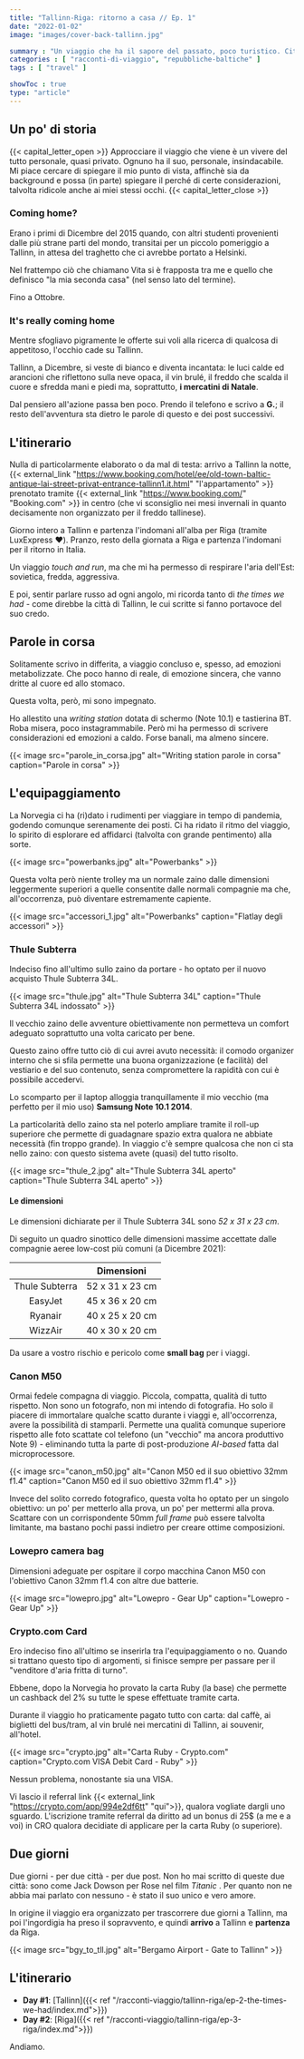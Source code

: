 ```yaml
---
title: "Tallinn-Riga: ritorno a casa // Ep. 1"
date: "2022-01-02"
image: "images/cover-back-tallinn.jpg"

summary : "Un viaggio che ha il sapore del passato, poco turistico. City-break nell'ex-URSS nel periodo tra i più freddi ma anche tra i più magici."
categories : [ "racconti-di-viaggio", "repubbliche-baltiche" ]
tags : [ "travel" ]

showToc : true
type: "article"
---
```


## Un po' di storia

{{< capital_letter_open >}}
Approcciare il viaggio che viene è un vivere del tutto personale, quasi privato. Ognuno ha il suo, personale, insindacabile.
Mi piace cercare di spiegare il mio punto di vista, affinchè sia da background e possa (in parte) spiegare il perché di certe considerazioni, talvolta ridicole anche ai miei stessi occhi.
{{< capital_letter_close >}}

### Coming home?

Erano i primi di Dicembre del 2015 quando, con altri studenti provenienti dalle più strane parti del mondo, transitai per un piccolo pomeriggio a Tallinn, in attesa del traghetto che ci avrebbe portato a Helsinki.

Nel frattempo ciò che chiamano Vita si è frapposta tra me e quello che definisco "la mia seconda casa" (nel senso lato del termine).

Fino a Ottobre.

### It's really coming home

Mentre sfogliavo pigramente le offerte sui voli alla ricerca di qualcosa di appetitoso, l'occhio cade su Tallinn.

Tallinn, a Dicembre, si veste di bianco e diventa incantata: le luci calde ed arancioni che riflettono sulla neve opaca, il vin brulé, il freddo che scalda il cuore e sfredda mani e piedi ma, soprattutto, **i mercatini di Natale**.

Dal pensiero all'azione passa ben poco. Prendo il telefono e scrivo a **G.**; il resto dell'avventura sta dietro le parole di questo e dei post successivi.

## L'itinerario

Nulla di particolarmente elaborato o da mal di testa: arrivo a Tallinn la notte, {{< external_link "https://www.booking.com/hotel/ee/old-town-baltic-antique-lai-street-privat-entrance-tallinn1.it.html" "l'appartamento" >}} prenotato tramite {{< external_link "https://www.booking.com/" "Booking.com" >}} in centro (che vi sconsiglio nei mesi invernali in quanto decisamente non organizzato per il freddo tallinese).

Giorno intero a Tallinn e partenza l'indomani all'alba per Riga (tramite LuxExpress ❤️).
Pranzo, resto della giornata a Riga e partenza l'indomani per il ritorno in Italia.

Un viaggio _touch and run_, ma che mi ha permesso di respirare l'aria dell'Est: sovietica, fredda, aggressiva.

E poi, sentir parlare russo ad ogni angolo, mi ricorda tanto di _the times we had_ - come direbbe la città di Tallinn, le cui scritte si fanno portavoce del suo credo.

## Parole in corsa

Solitamente scrivo in differita, a viaggio concluso e, spesso, ad emozioni metabolizzate. Che poco hanno di reale, di emozione sincera, che vanno dritte al cuore ed allo stomaco.

Questa volta, però, mi sono impegnato.

Ho allestito una _writing station_ dotata di schermo (Note 10.1) e tastierina BT. Roba misera, poco instagrammabile. Però mi ha permesso di scrivere considerazioni ed emozioni a caldo. Forse banali, ma almeno sincere.

{{< image src="parole_in_corsa.jpg" alt="Writing station parole in corsa" caption="Parole in corsa" >}}

## L'equipaggiamento

La Norvegia ci ha (ri)dato i rudimenti per viaggiare in tempo di pandemia, godendo comunque serenamente dei posti. Ci ha ridato il ritmo del viaggio, lo spirito di esplorare ed affidarci (talvolta con grande pentimento) alla sorte.

{{< image src="powerbanks.jpg" alt="Powerbanks" >}}

Questa volta però niente trolley ma un normale zaino dalle dimensioni leggermente superiori a quelle consentite dalle normali compagnie ma che, all'occorrenza, può diventare estremamente capiente.

{{< image src="accessori_1.jpg" alt="Powerbanks" caption="Flatlay degli accessori" >}}


### Thule Subterra

Indeciso fino all'ultimo sullo zaino da portare - ho optato per il nuovo acquisto Thule Subterra 34L.

{{< image src="thule.jpg" alt="Thule Subterra 34L" caption="Thule Subterra 34L indossato" >}}

Il vecchio zaino delle avventure obiettivamente non permetteva un comfort adeguato soprattutto una volta caricato per bene.

Questo zaino offre tutto ciò di cui avrei avuto necessità: il comodo organizer interno che si sfila permette una buona organizzazione (e facilità) del vestiario e del suo contenuto, senza compromettere la rapidità con cui è possibile accedervi.

Lo scomparto per il laptop alloggia tranquillamente il mio vecchio (ma perfetto per il mio uso) __Samsung Note 10.1 2014__.

La particolarità dello zaino sta nel poterlo ampliare tramite il roll-up superiore che permette di guadagnare spazio extra qualora ne abbiate necessità (fin troppo grande). In viaggio c'è sempre qualcosa che non ci sta nello zaino: con questo sistema avete (quasi) del tutto risolto.

{{< image src="thule_2.jpg" alt="Thule Subterra 34L aperto" caption="Thule Subterra 34L aperto" >}}

#### Le dimensioni

Le dimensioni dichiarate per il Thule Subterra 34L sono *52 x 31 x 23 cm*.

Di seguito un quadro sinottico delle dimensioni massime accettate dalle compagnie aeree low-cost più comuni (a Dicembre 2021):

|` `| Dimensioni |
|:-:|:-:|
| Thule Subterra | 52 x 31 x 23 cm |
| EasyJet | 45 x 36 x 20 cm |
| Ryanair | 40 x 25 x 20 cm |
| WizzAir | 40 x 30 x 20 cm |

Da usare a vostro rischio e pericolo come __small bag__ per i viaggi.

### Canon M50

Ormai fedele compagna di viaggio. Piccola, compatta, qualità di tutto rispetto. Non sono un fotografo, non mi intendo di fotografia. Ho solo il piacere di immortalare qualche scatto durante i viaggi e, all'occorrenza, avere la possibilità di stamparli.
Permette una qualità comunque superiore rispetto alle foto scattate col telefono (un "vecchio" ma ancora produttivo Note 9) - eliminando tutta la parte di post-produzione _AI-based_ fatta dal microprocessore.

{{< image src="canon_m50.jpg" alt="Canon M50 ed il suo obiettivo 32mm f1.4" caption="Canon M50 ed il suo obiettivo 32mm f1.4" >}}

Invece del solito corredo fotografico, questa volta ho optato per un singolo obiettivo: un po' per metterlo alla prova, un po' per mettermi alla prova. Scattare con un corrispondente 50mm _full frame_ può essere talvolta limitante, ma bastano pochi passi indietro per creare ottime composizioni.

### Lowepro camera bag

Dimensioni adeguate per ospitare il corpo macchina Canon M50 con l'obiettivo Canon 32mm f1.4 con altre due batterie.

{{< image src="lowepro.jpg" alt="Lowepro - Gear Up" caption="Lowepro - Gear Up" >}}

### Crypto.com Card

Ero indeciso fino all'ultimo se inserirla tra l'equipaggiamento o no. Quando si trattano questo tipo di argomenti, si finisce sempre per passare per il "venditore d'aria fritta di turno".

Ebbene, dopo la Norvegia ho provato la carta Ruby (la base) che permette un cashback del 2% su tutte le spese effettuate tramite carta.

Durante il viaggio ho praticamente pagato tutto con carta: dal caffè, ai biglietti del bus/tram, al vin brulé nei mercatini di Tallinn, ai souvenir, all'hotel.

{{< image src="crypto.jpg" alt="Carta Ruby - Crypto.com" caption="Crypto.com VISA Debit Card - Ruby" >}}

Nessun problema, nonostante sia una VISA.

Vi lascio il referral link {{< external_link "https://crypto.com/app/994e2df6tt" "qui">}}, qualora vogliate dargli uno sguardo. L'iscrizione tramite referral da diritto ad un bonus di 25$ (a me e a voi) in CRO qualora decidiate di applicare per la carta Ruby (o superiore).

## Due giorni

Due giorni - per due città - per due post. Non ho mai scritto di queste due città: sono come Jack Dowson per Rose nel film _Titanic_ . Per quanto non ne abbia mai parlato con nessuno - è stato il suo unico e vero amore.

In origine il viaggio era organizzato per trascorrere due giorni a Tallinn, ma poi l'ingordigia ha preso il sopravvento, e quindi **arrivo** a Tallinn e **partenza** da Riga.

{{< image src="bgy_to_tll.jpg" alt="Bergamo Airport - Gate to Tallinn" >}}

## L'itinerario

* **Day #1**: [Tallinn]({{< ref "/racconti-viaggio/tallinn-riga/ep-2-the-times-we-had/index.md">}})
* **Day #2**: [Riga]({{< ref "/racconti-viaggio/tallinn-riga/ep-3-riga/index.md">}})

Andiamo.


